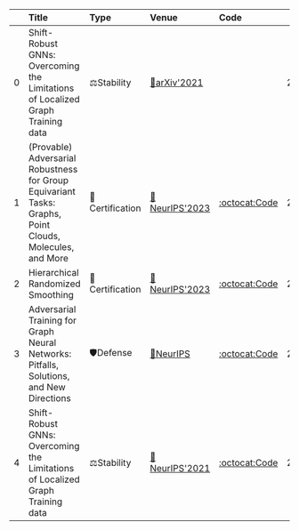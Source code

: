 |    | Title                                                                                                    | Type            | Venue                                                        | Code                                                                     |   Year | State   | Date       |
|---:|:---------------------------------------------------------------------------------------------------------|:----------------|:-------------------------------------------------------------|:-------------------------------------------------------------------------|-------:|:--------|:-----------|
|  0 | Shift-Robust GNNs: Overcoming the Limitations of Localized Graph Training data                           | ⚖Stability      | [📝arXiv'2021](https://www.ijcai.org/Proceedings/2020/181)   |                                                                          |   2021 | Removed | 2023-11-07 |
|  1 | (Provable) Adversarial Robustness for Group Equivariant Tasks: Graphs, Point Clouds, Molecules, and More | 🔐Certification | [📝NeurIPS'2023](https://openreview.net/forum?id=mLe63bAYc7) | [:octocat:Code](https://www.cs.cit.tum.de/daml/equivariance-robustness/) |   2023 | Added   | 2023-11-07 |
|  2 | Hierarchical Randomized Smoothing                                                                        | 🔐Certification | [📝NeurIPS'2023](https://openreview.net/forum?id=6IhNHKyuJO) | [:octocat:Code](https://www.cs.cit.tum.de/daml/hierarchical-smoothing)   |   2023 | Added   | 2023-11-07 |
|  3 | Adversarial Training for Graph Neural Networks: Pitfalls, Solutions, and New Directions                  | 🛡Defense        | [📝NeurIPS](https://openreview.net/forum?id=GPtroppvUM)      | [:octocat:Code](https://www.cs.cit.tum.de/daml/adversarial-training/)    |   2023 | Added   | 2023-11-07 |
|  4 | Shift-Robust GNNs: Overcoming the Limitations of Localized Graph Training data                           | ⚖Stability      | [📝NeurIPS'2021](https://arxiv.org/abs/2108.01099)           | [:octocat:Code](https://github.com/GentleZhu/Shift-Robust-GNNs)          |   2021 | Added   | 2023-11-07 |